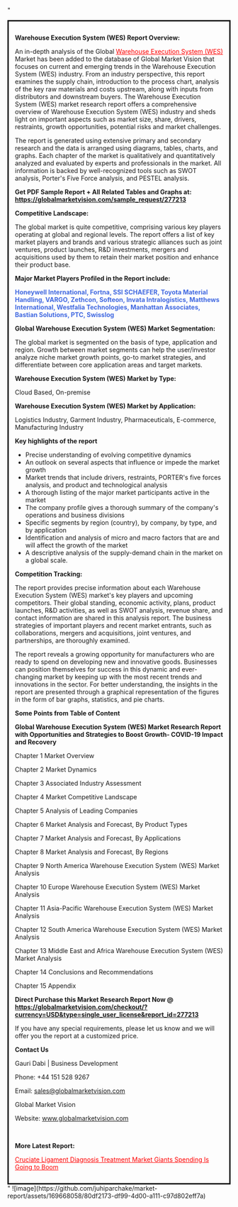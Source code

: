 "<div style='border: 3px solid black; padding: 1em;'>

<strong>Warehouse Execution System (WES) Report Overview:</strong>

An in-depth analysis of the Global <a style='color: #ff0000;' href='https://globalmarketvision.com/reports/global-warehouse-execution-system-wes-market/277213'>Warehouse Execution System (WES)</a> Market has been added to the database of Global Market Vision that focuses on current and emerging trends in the Warehouse Execution System (WES) industry. From an industry perspective, this report examines the supply chain, introduction to the process chart, analysis of the key raw materials and costs upstream, along with inputs from distributors and downstream buyers. The Warehouse Execution System (WES) market research report offers a comprehensive overview of Warehouse Execution System (WES) industry and sheds light on important aspects such as market size, share, drivers, restraints, growth opportunities, potential risks and market challenges.

The report is generated using extensive primary and secondary research and the data is arranged using diagrams, tables, charts, and graphs. Each chapter of the market is qualitatively and quantitatively analyzed and evaluated by experts and professionals in the market. All information is backed by well-recognized tools such as SWOT analysis, Porter's Five Force analysis, and PESTEL analysis.

<strong>Get PDF Sample Report + All Related Tables and Graphs at</strong><strong>:</strong><strong> <a style='color: #ff0000;' href='https://globalmarketvision.com/sample_request/277213?utm_source=linkedinPulse&utm_medium=SN&utm_campaign=SN'><strong>https://globalmarketvision.com/sample_request/277213</strong></a></strong>

<strong>Competitive Landscape:</strong>

The global market is quite competitive, comprising various key players operating at global and regional levels. The report offers a list of key market players and brands and various strategic alliances such as joint ventures, product launches, R&amp;D investments, mergers and acquisitions used by them to retain their market position and enhance their product base.

<strong>Major Market Players Profiled in the Report include:</strong>

<strong style='color: #4169e1;'>Honeywell International, Fortna, SSI SCHAEFER, Toyota Material Handling, VARGO, Zethcon, Softeon, Invata Intralogistics, Matthews International, Westfalia Technologies, Manhattan Associates, Bastian Solutions, PTC, Swisslog</strong>

<strong>Global Warehouse Execution System (WES) Market Segmentation:</strong>

The global market is segmented on the basis of type, application and region. Growth between market segments can help the user/investor analyze niche market growth points, go-to market strategies, and differentiate between core application areas and target markets.

<strong>Warehouse Execution System (WES) Market by Type</strong><strong>:</strong>

Cloud Based, On-premise

<strong>Warehouse Execution System (WES) Market by</strong><strong> Application:</strong>

Logistics Industry, Garment Industry, Pharmaceuticals, E-commerce, Manufacturing Industry

<strong>Key highlights of the report</strong>
<ul>
  <li>Precise understanding of evolving competitive dynamics</li>
  <li>An outlook on several aspects that influence or impede the market growth</li>
  <li>Market trends that include drivers, restraints, PORTER's five forces analysis, and product and technological analysis</li>
  <li>A thorough listing of the major market participants active in the market</li>
  <li>The company profile gives a thorough summary of the company's operations and business divisions</li>
  <li>Specific segments by region (country), by company, by type, and by application</li>
  <li>Identification and analysis of micro and macro factors that are and will affect the growth of the market</li>
  <li>A descriptive analysis of the supply-demand chain in the market on a global scale.</li>
</ul>
<strong>Competition Tracking:</strong>

The report provides precise information about each Warehouse Execution System (WES) market's key players and upcoming competitors. Their global standing, economic activity, plans, product launches, R&amp;D activities, as well as SWOT analysis, revenue share, and contact information are shared in this analysis report. The business strategies of important players and recent market entrants, such as collaborations, mergers and acquisitions, joint ventures, and partnerships, are thoroughly examined.

The report reveals a growing opportunity for manufacturers who are ready to spend on developing new and innovative goods. Businesses can position themselves for success in this dynamic and ever-changing market by keeping up with the most recent trends and innovations in the sector. For better understanding, the insights in the report are presented through a graphical representation of the figures in the form of bar graphs, statistics, and pie charts.

<strong>Some Points from Table of Content</strong>

<strong>Global Warehouse Execution System (WES) Market Research Report with Opportunities and Strategies to Boost Growth- COVID-19 Impact and Recovery</strong>

Chapter 1 Market Overview

Chapter 2 Market Dynamics

Chapter 3 Associated Industry Assessment

Chapter 4 Market Competitive Landscape

Chapter 5 Analysis of Leading Companies

Chapter 6 Market Analysis and Forecast, By Product Types

Chapter 7 Market Analysis and Forecast, By Applications

Chapter 8 Market Analysis and Forecast, By Regions

Chapter 9 North America Warehouse Execution System (WES) Market Analysis

Chapter 10 Europe Warehouse Execution System (WES) Market Analysis

Chapter 11 Asia-Pacific Warehouse Execution System (WES) Market Analysis

Chapter 12 South America Warehouse Execution System (WES) Market Analysis

Chapter 13 Middle East and Africa Warehouse Execution System (WES) Market Analysis

Chapter 14 Conclusions and Recommendations

Chapter 15 Appendix

<strong>Direct Purchase this Market Research Report Now @ <a style='color: #ff0000;' href='https://globalmarketvision.com/checkout/?currency=USD&type=single_user_license&report_id=277213?utm_source=linkedinPulse&utm_medium=SN&utm_campaign=SN'><strong>https://globalmarketvision.com/checkout/?currency=USD&type=single_user_license&report_id=277213</strong></a></strong>

If you have any special requirements, please let us know and we will offer you the report at a customized price.
<p id='ember58' class='ember-view reader-content-blocks__paragraph'><strong>Contact Us</strong></p>
<p id='ember59' class='ember-view reader-content-blocks__paragraph'>Gauri Dabi | Business Development</p>
<p id='ember60' class='ember-view reader-content-blocks__paragraph'>Phone: +44 151 528 9267</p>
Email: <a href='mailto:sales@globalmarketvision.com'>sales@globalmarketvision.com</a>

Global Market Vision

Website: <a href='http://www.globalmarketvision.com/'>www.globalmarketvision.com</a>

&nbsp;

<strong>More Latest Report:</strong>

<a style='color: #ff0000;' href='https://medium.com/@apurvashinde1994/cruciate-ligament-diagnosis-treatment-market-giants-spending-is-going-to-boom-9f2ddce19766'>Cruciate Ligament Diagnosis Treatment Market Giants Spending Is Going to Boom</a>

</div>"
![image](https://github.com/juhiparchake/market-report/assets/169668058/80df2173-df99-4d00-a111-c97d802eff7a)
